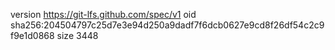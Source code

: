 version https://git-lfs.github.com/spec/v1
oid sha256:204504797c25d7e3e94d250a9dadf7f6dcb0627e9cd8f26df54c2c9f9e1d0868
size 3448
